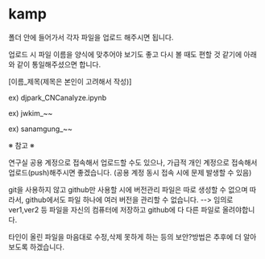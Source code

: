 # kamp

폴더 안에 들어가서 각자 파일을 업로드 해주시면 됩니다.

업로드 시 파일 이름을 양식에 맞추어야 보기도 좋고 다시 볼 때도 편할 것 같기에
아래와 같이 통일해주셨으면 합니다.

[이름_제목(제목은 본인이 고려해서 작성)]

ex) djpark_CNCanalyze.ipynb

ex) jwkim_~~

ex) sanamgung_~~



  ※ 참고 ※
  
연구실 공용 계정으로 접속해서 업로드할 수도 있으나,
가급적 개인 계정으로 접속해서 업로드(push)해주시면 좋겠습니다.
(공용 계정 동시 접속 시에 문제 발생할 수 있음)

git을 사용하지 않고 github만 사용할 시에 버전관리 파일은 따로 생성할 수 없으며
따라서, github에서도 파일 하나에 여러 버전을 관리할 수 없습니다.
--> 임의로 ver1,ver2 등 파일을 자신의 컴퓨터에 저장하고 github에 다 다른 파일로 올려야합니다.



타인이 올린 파일을 마음대로 수정,삭제 못하게 하는 등의 보안?방법은
추후에 더 알아보도록 하겠습니다.
